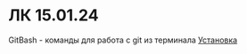 # ЛК 15.01.24
GitBash - команды для работа с git из терминала
[Установка](https://git-scm.com/downloads)
